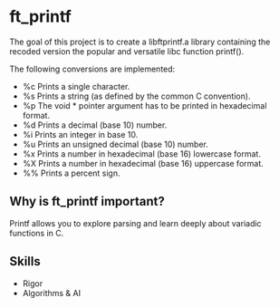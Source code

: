 # ft_printf

The goal of this project is to create a libftprintf.a library containing the recoded version the popular and versatile libc function printf(). 

The following conversions are implemented: 

 - %c Prints a single character.  
 - %s Prints a string (as defined by the common C convention).
 - %p The void * pointer argument has to be printed in hexadecimal format.
 - %d Prints a decimal (base 10) number.
 - %i Prints an integer in base 10. 
 - %u Prints an unsigned decimal (base 10) number. 
 - %x Prints a number in hexadecimal (base 16) lowercase format.
 - %X Prints a number in hexadecimal (base 16) uppercase format. 
 - %% Prints a percent sign.

## Why is ft_printf important?

Printf allows you to explore parsing and learn deeply about variadic functions in C.

## Skills

 - Rigor
 - Algorithms & AI
